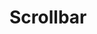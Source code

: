 # Scrollbar

<script>
import WorkInProgress from "../../.vitepress/theme/components/WorkInProgress.vue"
</script>

<WorkInProgress />
